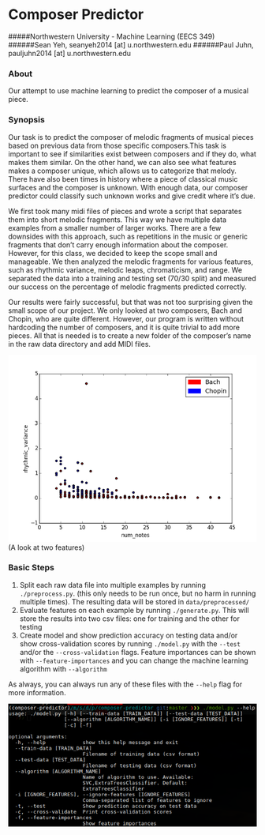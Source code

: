 # Composer Predictor
#####Northwestern University - Machine Learning (EECS 349)
######Sean Yeh, seanyeh2014 [at] u.northwestern.edu
######Paul Juhn, pauljuhn2014 [at] u.northwestern.edu

### About
Our attempt to use machine learning to predict the composer of a musical piece.

### Synopsis

Our task is to predict the composer of melodic fragments of musical pieces based on previous data from those specific composers.This task is important to see if similarities exist between composers and if they do, what makes them similar. On the other hand, we can also see what features makes a composer unique, which allows us to categorize that melody. There have also been times in history where a piece of classical music surfaces and the composer is unknown. With enough data, our composer predictor could classify such unknown works and give credit where it’s due.

We first took many midi files of pieces and wrote a script that separates them into short melodic fragments. This way we have multiple data examples from a smaller number of larger works. There are a few downsides with this approach, such as repetitions in the music or generic fragments that don’t carry enough information about the composer. However, for this class, we decided to keep the scope small and manageable. We then analyzed the melodic fragments for various features, such as rhythmic variance, melodic leaps, chromaticism, and range. We separated the data into a training and testing set (70/30 split) and measured our success on the percentage of melodic fragments predicted correctly.

Our results were fairly successful, but that was not too surprising given the small scope of our project. We only looked at two composers, Bach and Chopin, who are quite different. However, our program is written without hardcoding the number of composers, and it is quite trivial to add more pieces. All that is needed is to create a new folder of the composer’s name in the raw data directory and add MIDI files.

![features](features.png)
(A look at two features)

### Basic Steps

1. Split each raw data file into multiple examples by running `./preprocess.py`. (this only needs to be run once, but no harm in running multiple times). The resulting data will be stored in `data/preprocessed/`
2. Evaluate features on each example by running `./generate.py`. This will store the results into two csv files: one for training and the other for testing
3. Create model and show prediction accuracy on testing data and/or show cross-validation scores by running `./model.py` with the `--test` and/or the `--cross-validation` flags. Feature importances can be shown with `--feature-importances` and you can change the machine learning algorithm with `--algorithm`

As always, you can always run any of these files with the `--help` flag for more information.

![help](help.png)
